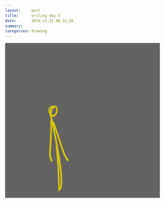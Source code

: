 ```yaml
---
layout:     post
title:      writing day 3
date:       2016-11-21 00:31:28
summary:    
categories: drawing
---
```

![writing day 3](/images/diary/writing-day-3.png "no efficiency")
